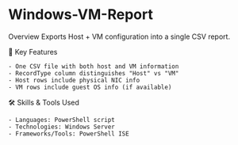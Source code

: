 # Windows-VM-Report
Overview
Exports Host + VM configuration into a single CSV report.

🎯 Key Features

    - One CSV file with both host and VM information
    - RecordType column distinguishes "Host" vs "VM"
    - Host rows include physical NIC info
    - VM rows include guest OS info (if available)

🛠️ Skills & Tools Used

    - Languages: PowerShell script
    - Technologies: Windows Server
    - Frameworks/Tools: PowerShell ISE


